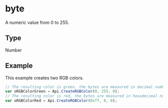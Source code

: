 # byte

A numeric value from 0 to 255.

## Type

Number

## Example

This example creates two RGB colors.

```javascript
// The resulting color is green, the bytes are measured in decimal numbers:
var oRGBColorGreen = Api.CreateRGBColor(0, 255, 0);
// The resulting color is red, the bytes are measured in hexadecimal numbers:
var oRGBColorRed = Api.CreateRGBColor(0xff, 0, 0);
```